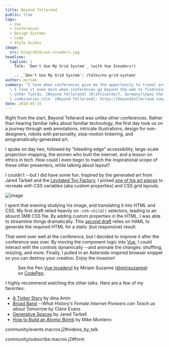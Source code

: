 ```yaml
---
title: Beyond Tellerand
public: true
tags:
  - Vue
  - Conferences
  - Design Systems
  - Code
  - Style Guides
image:
  src: blog/2018/vue-invaders.jpg
headline:
  tagline: |
    Talk: `Don't Use My Grid System`_ (with Vue Invaders!)

    .. _`Don't Use My Grid System`: /talks/no-grid-system/
author: miriam
summary: "I love when conferences give me the opportunity to travel around the\nworld.\
  \ I love it even more when conferences go beyond the web to find\ninspiration from\
  \ other fields. [Beyond Tellerand] (D\xFCsseldorf, Germany)\nwas the best possible\
  \ combination.\n\n  [Beyond Tellerand]: https://beyondtellerrand.com/events/duesseldorf-2018/speakers\n"
date: 2018-05-15
---
```


Right from the start, Beyond Tellerand was unlike other conferences.
Rather than hearing familiar talks about familiar technology, the first
day took us on a journey through web annotations, intricate
illustrations, design for non-designers, robots with personality,
stop-motion tinkering, and programatically-generated art.

I spoke on day two, followed by "bleeding edge" accessibility,
large-scale projection-mapping, the women who built the internet, and a
lesson on ethics in tech. How could I even begin to match the
inspirational scope of these other presenters, while talking about
layout?

I couldn't --but I did have some fun. Inspired by the generated art from
Jared Tarbell and the [Levitated Toy Factory], I picked [one of his art
pieces] to recreate with CSS variables (aka custom properties) and CSS
grid layouts.

<img src="/static/images/blog/2018/levitated.jpg" class="extend-small img-border img-spacing extend-small img-border img-spacing" alt="image" />

I spent that evening studying his image, and translating it into HTML
and CSS. My first draft relied heavily on `:nth-child()` selectors,
leading to an absurd 3MB CSS file. By adding custom properties in the
HTML, I was able to streamline things dramatically. This [second draft]
relies on HAML to generate the required HTML for a static (but
responsive) result.

That went over well at the conference, but I decided to improve it after
the conference was over. By moving the component logic into [Vue], I
could interact with the controls dynamically --and animate the changes:
shuffling, resizing, and more. Finally, I pulled in an
Asteroids-inspired browser snippet so you can destroy your creation.
Enjoy the invasion!

<figure class="extend-large">
  <p data-height="600" data-theme-id="0" data-slug-hash="LmrEmb" data-default-tab="result" data-user="mirisuzanne" data-embed-version="2" data-pen-title="Vue Invaders!" data-preview="true" class="codepen">See the Pen <a href="https://codepen.io/mirisuzanne/pen/LmrEmb/">Vue Invaders!</a> by Miriam Suzanne (<a href="https://codepen.io/mirisuzanne">@mirisuzanne</a>) on <a href="https://codepen.io">CodePen</a>.</p>
  <script async src="https://static.codepen.io/assets/embed/ei.js"></script>
</figure>

I highly recommend watching the other talks. Here are a few of my
favorites:

-   [A Tinker Story] by dina Amin
-   [Broad Band] --*What History’s Female Internet Pioneers can Teach us
    about Tomorrow* by Claire Evans
-   [Generative Spaces] by Jared Tarbell
-   [How to Build an Atomic Bomb] by Mike Monteiro

community/events.macros.j2\#videos\_by\_talk

community/subscribe.macros.j2\#form

  [Levitated Toy Factory]: http://levitated.guru/
  [one of his art pieces]: http://levitated.net/daily/levInvaderFractal.html
  [second draft]: https://codepen.io/mirisuzanne/pen/gzXqOP
  [Vue]: https://vuejs.org/
  [A Tinker Story]: https://beyondtellerrand.com/events/duesseldorf-2018/speakers/dina-amin#talk
  [Broad Band]: https://beyondtellerrand.com/events/duesseldorf-2018/speakers/claire-evans#talk
  [Generative Spaces]: https://beyondtellerrand.com/events/duesseldorf-2018/speakers/jared-tarbell#talk
  [How to Build an Atomic Bomb]: https://beyondtellerrand.com/events/duesseldorf-2018/speakers/mike-monteiro#talk
